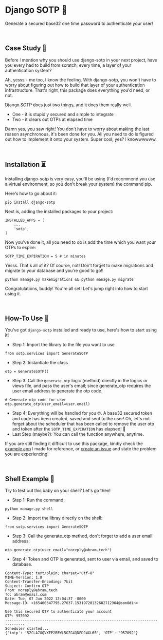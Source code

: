 Django SOTP 🔐
================

Generate a secured base32 one time password to authenticate your user!

<br />

## Case Study 📑

Before I mention why you should use django-sotp in your next project, have you every had to build from scratch; every time, a layer of your authentication system?

Ah, yesss - me too, I know the feeling. With django-sotp, you won't have to worry about figuring out how to build that layer of your authentication infrastructure. That's right, this package does everything you'd need, or not.

Django SOTP does just two things, and it does them really well.

- One - it is stupidly secured and simple to integrate
- Two - it clears out OTPs at elapsed time

Damn yes, you saw right! You don't have to worry about making the last reason asynchronous, it's been done for you. All you need to do is figured out how to implement it onto your system. Super cool, yes? I knowwwwww.

<br />

## Installation ⏳

Installing django-sotp is very easy, you'll be using (I'd recommend you use a virtual environment, so you don't break your system) the command pip.

Here's how to go about it:

```
pip install django-sotp
```

Next is, adding the installed packages to your project:

```
INSTALLED_APPS = [
    ...
    'sotp',    
]
```

Now you've done it, all you need to do is add the time which you want your OTPs to expire:

```
SOTP_TIME_EXPIRATION = 5 # in minutes
```

Yesss. That's all of it? Of course, not! Don't forget to make migrations and migrate to your database and you're good to go!!

```
python manage.py makemigrations && python manage.py migrate
```

Congratulations, buddy! You're all set! Let's jump right into how to start using it.

<br />

## How-To Use 📝

You've got ```django-sotp``` installed and ready to use, here's how to start using it! 

 - Step 1: Import the library to the file you want to use
 ```
 from sotp.services import GenerateSOTP
 ```
 - Step 2: Instantiate the class 
 ```
 otp = GenerateSOTP()
 ```
 - Step 3: Call the `generate_otp` logic (method) directly in the logics or views file, and pass the user's email; since generate_otp requires the user email address to generate the otp code.
 ```
 # Generate otp code for user
 otp.generate_otp(user_email=user.email) 
 ```
 - Step 4: Everything will be handled for you 🤓. A base32 secured token and code has been created, saved and sent to the user! Oh, let's not forget about the scheduler that has been called to remove the user otp and token after the ```SOTP_TIME_EXPIRATION``` has elapsed! 🤝
 - Last Step (maybe?): You can call the function anywhere, anytime. 

If you are still finding it difficult to use this package, kindly check the [example app](https://github.com/israelabraham/django-sotp/tree/main/example) I made for reference, or [create an issue](https://github.com/israelabraham/django-sotp/issues) and state the problem you are experiencing!

<br />

## Shell Example 🥁 

Try to test out this baby on your shell? Let's go then!
 - Step 1: Run the command:
 ```
 python manage.py shell
 ```
 - Step 2: Import the libray directly on the shell:
 ```
 from sotp.services import GenerateSOTP
 ``` 
 - Step 3: Call the generate_otp method, don't forget to add a user email address:
  ```
  otp.generate_otp(user_email="noreply@abram.tech")
  ```
 - Step 4: Token and OTP is generated, sent to user via email, and saved to database. 
 ```
 Content-Type: text/plain; charset="utf-8"
 MIME-Version: 1.0
 Content-Transfer-Encoding: 7bit
 Subject: Confirm OTP
 From: noreply@abram.tech
 To: abram@email.com
 Date: Tue, 07 Jun 2022 12:04:37 -0000
 Message-ID: <165460347795.27037.15319720132602712964@sonOdin> 

 Use this secured OTP to authenticate your account
 OTP: 957092
 -------------------------------------------------------------------------------
 Scheduler started...
 {'totp': '5ZCLA7UQVXFP2B5WL5OZG4QDFDJ4GL65', 'OTP': '957092'}
 ```